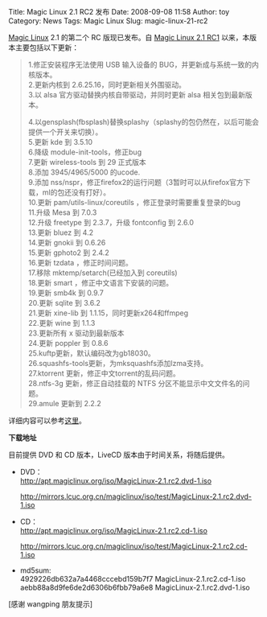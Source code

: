 Title: Magic Linux 2.1 RC2 发布
Date: 2008-09-08 11:58
Author: toy
Category: News
Tags: Magic Linux
Slug: magic-linux-21-rc2

[Magic Linux](http://www.magiclinux.org) 2.1 的第二个 RC 版现已发布。自
[Magic Linux 2.1
RC1](http://linuxtoy.org/archives/magic-linux-21-rc1-released.html)
以来，本版本主要包括以下更新：

> 1.修正安装程序无法使用 USB 输入设备的
> BUG，并更新成与系统一致的内核版本。  
>  2.更新内核到 2.6.25.16，同时更新相关外围驱动。  
>  3.以 alsa 官方驱动替换内核自带驱动，并同时更新 alsa
> 相关包到最新版本。  
>
> 4.以gensplash(fbsplash)替换splashy（splashy的包仍然在，以后可能会提供一个开关来切换）。  
>  5.更新 kde 到 3.5.10  
>  6.降级 module-init-tools，修正bug  
>  7.更新 wireless-tools 到 29 正式版本  
>  8.添加 3945/4965/5000 的ucode.  
>  9.添加
> nss/nspr，修正firefox2的运行问题（3暂时可以从firefox官方下载，ml的包还没有打好）。  
>  10.更新 pam/utils-linux/coreutils ，修正登录时需要重复登录的bug  
>  11.升级 Mesa 到 7.0.3  
>  12.升级 freetype 到 2.3.7，升级 fontconfig 到 2.6.0  
>  13.更新 bluez 到 4.2  
>  14.更新 gnokii 到 0.6.26  
>  15.更新 gphoto2 到 2.4.2  
>  16.更新 tzdata ，修正时间问题。  
>  17.移除 mktemp/setarch(已经加入到 coreutils)  
>  18.更新 smart ，修正中文语言下安装的问题。  
>  19.更新 smb4k 到 0.9.7  
>  20.更新 sqlite 到 3.6.2  
>  21.更新 xine-lib 到 1.1.15，同时更新x264和ffmpeg  
>  22.更新 wine 到 1.1.3  
>  23.更新所有 x 驱动到最新版本  
>  24.更新 poppler 到 0.8.6  
>  25.kuftp更新，默认编码改为gb18030。  
>  26.squashfs-tools更新，为mksquashfs添加lzma支持。  
>  27.ktorrent 更新，修正中文torrent的乱码问题。  
>  28.ntfs-3g 更新，修正自动挂载的 NTFS 分区不能显示中文文件名的问题。  
>  29.amule 更新到 2.2.2

详细内容可以参考[这里](http://www.magiclinux.org/node/900)。

**下载地址**

目前提供 DVD 和 CD 版本，LiveCD 版本由于时间关系，将随后提供。

-   DVD：  
    <http://apt.magiclinux.org/iso/MagicLinux-2.1.rc2.dvd-1.iso>  

    <http://mirrors.lcuc.org.cn/magiclinux/iso/test/MagicLinux-2.1.rc2.dvd-1.iso>
-   CD：  
    <http://apt.magiclinux.org/iso/MagicLinux-2.1.rc2.cd-1.iso>  

    <http://mirrors.lcuc.org.cn/magiclinux/iso/test/MagicLinux-2.1.rc2.cd-1.iso>
-   md5sum:  
    4929226db632a7a4468cccebd159b7f7 MagicLinux-2.1.rc2.cd-1.iso  
    aebb88a8d9fe6de2d6306b6fbb79a6e8 MagicLinux-2.1.rc2.dvd-1.iso

[感谢 wangping 朋友提示]
